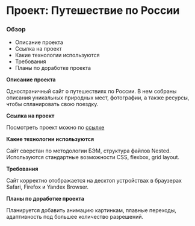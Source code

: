 # Проект: Путешествие по России

### Обзор
* Описание проекта
* Ссылка на проект
* Какие технологии используются
* Требования
* Планы по доработке проекта

**Описание проекта**

Одностраничный сайт о путешествиях по России. В нем собраны описания уникальных природных мест, фотографии, а также ресурсы, чтобы спланировать свою поездку.

**Ссылка на проект**

Посмотреть проект можно по [ссылке](https://anna-yarmilko.github.io/russian-travel/index.html)

**Какие технологии используются**

Cайт сверстан по методологии БЭМ, структура файлов Nested. Используются стандартные возможности CSS, flexbox, grid layout.

**Требования**

Сайт корректно отображается на десктоп устройствах в браузерах Safari, Firefox и Yandex Browser.

**Планы по доработке проекта**

Планируется добавить анимацию картинкам, плавные переходы, адаптивность под большее количество разрешений.


